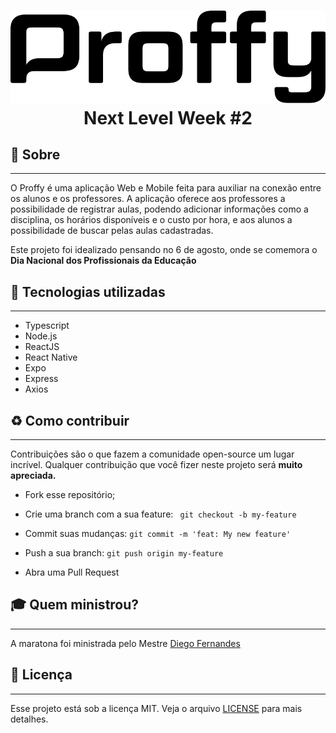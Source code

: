 <h1>
<center>
<img src="public/logo.svg">
Next Level Week #2
</center>

</h1>


## 🔖 Sobre
---
O Proffy é uma aplicação Web e Mobile feita para auxiliar na conexão entre os alunos e os professores. A aplicação oferece aos professores a possibilidade de registrar aulas, podendo adicionar informações como a disciplina, os horários disponíveis e o custo por hora, e aos alunos a possibilidade de buscar pelas aulas cadastradas.

Este projeto foi idealizado pensando no 6 de agosto, onde se comemora o **Dia Nacional dos Profissionais da Educação**

## 🚀 Tecnologias utilizadas
---
- Typescript
- Node.js
- ReactJS
- React Native
- Expo
- Express
- Axios

## ♻️ Como contribuir
---
Contribuições são o que fazem a comunidade open-source um lugar incrível. Qualquer contribuição que você fizer neste projeto será **muito apreciada.**

- Fork esse repositório;

- Crie uma branch com a sua feature: ``` 
git checkout -b my-feature ```

- Commit suas mudanças: ```git commit -m 'feat: My new feature'```
- Push a sua branch: ```git push origin my-feature```
- Abra uma Pull Request

## 🎓 Quem ministrou?
---
A maratona foi ministrada pelo Mestre [Diego Fernandes](https://github.com/diego3g)

## 📝 Licença
---
Esse projeto está sob a licença MIT. Veja o arquivo [LICENSE](https://github.com/HenriqL/proffy/blob/master/LICENSE) para mais detalhes.



